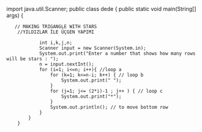 
import java.util.Scanner;
public class dede {
public static void main(String[] args) {

       // MAKING TRIGANGLE WITH STARS
        //YILDIZLAR İLE ÜÇGEN YAPIMI

                int i,k,j,n;
                Scanner input = new Scanner(System.in);
                System.out.print("Enter a number that shows how many rows will be stars : ");
                n = input.nextInt();
                for (i=1; i<=n; i++){ //loop a
                    for (k=1; k<=n-i; k++) { // loop b
                        System.out.print(" ");
                    }
                    for (j=1; j<= (2*i)-1 ; j++ ) { // loop c
                        System.out.print("*");
                    }
                    System.out.println(); // to move bottom row
                }
            }
        }


